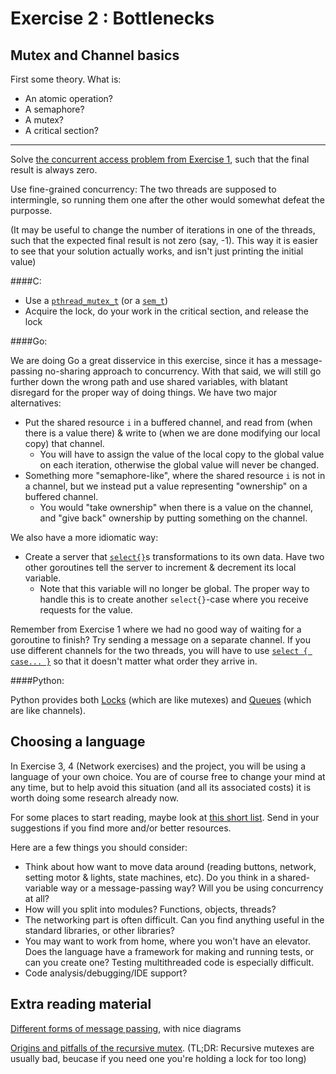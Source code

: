 Exercise 2 : Bottlenecks
========================

Mutex and Channel basics
------------------------

First some theory. What is:
 - An atomic operation?
 - A semaphore?
 - A mutex?
 - A critical section?


___


Solve [the concurrent access problem from Exercise 1](https://github.com/klasbo/TTK4145/tree/master/Exercise1#4-finally-some-code), such that the final result is always zero.

Use fine-grained concurrency: The two threads are supposed to intermingle, so running them one after the other would somewhat defeat the purposse.

(It may be useful to change the number of iterations in one of the threads, such that the expected final result is not zero (say, -1). This way it is easier to see that your solution actually works, and isn't just printing the initial value)


####C:

 - Use a [`pthread_mutex_t`](http://pubs.opengroup.org/onlinepubs/7990989775/xsh/pthread.h.html) (or a [`sem_t`](http://pubs.opengroup.org/onlinepubs/7990989775/xsh/semaphore.h.html))
 - Acquire the lock, do your work in the critical section, and release the lock


####Go:

We are doing Go a great disservice in this exercise, since it has a message-passing no-sharing approach to concurrency. With that said, we will still go further down the wrong path and use shared variables, with blatant disregard for the proper way of doing things. We have two major alternatives:
 - Put the shared resource `i` in a buffered channel, and read from (when there is a value there) & write to (when we are done modifying our local copy) that channel.
   - You will have to assign the value of the local copy to the global value on each iteration, otherwise the global value will never be changed.
 - Something more "semaphore-like", where the shared resource `i` is not in a channel, but we instead put a value representing "ownership" on a buffered channel.
   - You would "take ownership" when there is a value on the channel, and "give back" ownership by putting something on the channel.

We also have a more idiomatic way:
 - Create a server that [`select{}`](http://golang.org/ref/spec#Select_statements)s transformations to its own data. Have two other goroutines tell the server to increment & decrement its local variable.
   - Note that this variable will no longer be global. The proper way to handle this is to create another `select{}`-case where you receive requests for the value.


Remember from Exercise 1 where we had no good way of waiting for a goroutine to finish? Try sending a message on a separate channel. If you use different channels for the two threads, you will have to use [`select { case... }`](http://golang.org/ref/spec#Select_statements) so that it doesn't matter what order they arrive in.


####Python:

Python provides both [Locks](http://docs.python.org/2.7/library/threading.html#lock-objects) (which are like mutexes) and [Queues](http://docs.python.org/2/library/queue.html) (which are like channels). 



Choosing a language
-------------------

In Exercise 3, 4 (Network exercises) and the project, you will be using a language of your own choice. You are of course free to change your mind at any time, but to help avoid this situation (and all its associated costs) it is worth doing some research already now.

For some places to start reading, maybe look at [this short list](https://github.com/klasbo/TTK4145/tree/master/Project#languages). Send in your suggestions if you find more and/or better resources.

Here are a few things you should consider:
 - Think about how want to move data around (reading buttons, network, setting motor & lights, state machines, etc). Do you think in a shared-variable way or a message-passing way? Will you be using concurrency at all?
 - How will you split into modules? Functions, objects, threads?
 - The networking part is often difficult. Can you find anything useful in the standard libraries, or other libraries?
 - You may want to work from home, where you won't have an elevator. Does the language have a framework for making and running tests, or can you create one? Testing multithreaded code is especially difficult.
 - Code analysis/debugging/IDE support?

Extra reading material
----------------------

[Different forms of message passing](http://cs.lmu.edu/~ray/notes/messagepassing/), with nice diagrams

[Origins and pitfalls of the recursive mutex](http://zaval.org/resources/library/butenhof1.html). (TL;DR: Recursive mutexes are usually bad, beucase if you need one you're holding a lock for too long)





